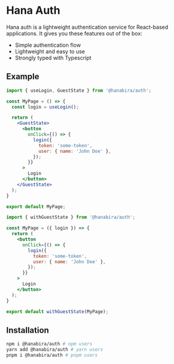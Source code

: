 # Hana Auth

Hana auth is a lightweight authentication service for React-based applications. It gives you these features out of the box:

- Simple authentication flow
- Lightweight and easy to use
- Strongly typed with Typescript

## Example

```jsx
import { useLogin, GuestState } from '@hanabira/auth';

const MyPage = () => {
  const login = useLogin();

  return (
    <GuestState>
      <button
        onClick={() => {
          login({
            token: 'some-token',
            user: { name: 'John Doe' },
          });
        }}
      >
        Login
      </button>
    </GuestState>
  );
}

export default MyPage;
```

```jsx
import { withGuestState } from '@hanabira/auth';

const MyPage = ({ login }) => {
  return (
    <button
      onClick={() => {
        login({
          token: 'some-token',
          user: { name: 'John Doe' },
        });
      }}
    >
      Login
    </button>
  );
}

export default withGuestState(MyPage);
```

## Installation

```bash
npm i @hanabira/auth # npm users
yarn add @hanabira/auth # yarn users
pnpm i @hanabira/auth # pnpm users
```
